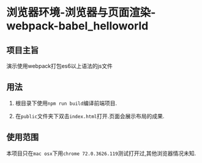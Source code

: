 # 浏览器环境-浏览器与页面渲染-webpack-babel_helloworld

## 项目主旨

演示使用webpack打包es6以上语法的js文件

## 用法

1. 根目录下使用`npm run build`编译前端项目.

2. 在`public`文件夹下双击`index.html`打开.页面会展示布局的成果.

## 使用范围

本项目只在`mac osx`下用`chrome 72.0.3626.119`测试打开过,其他浏览器情况未知.